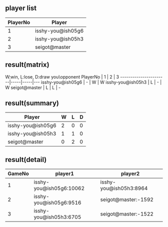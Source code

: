 ## player list
PlayerNo  |  Player
----------|-------------------
1         |  isshy-you@ish05g6
2         |  isshy-you@ish05h3
3         |  seigot@master
## result(matrix)
W:win, L:lose, D:draw
you\opponent PlayerNo  |  1  |  2  |  3
-----------------------|-----|-----|---
isshy-you@ish05g6      |  -  |  W  |  W
isshy-you@ish05h3      |  L  |  -  |  W
seigot@master          |  L  |  L  |  -
## result(summary)
Player             |  W  |  L  |  D
-------------------|-----|-----|---
isshy-you@ish05g6  |  2  |  0  |  0
isshy-you@ish05h3  |  1  |  1  |  0
seigot@master      |  0  |  2  |  0
## result(detail)
GameNo  |  player1                  |  player2
--------|---------------------------|------------------------
1       |  isshy-you@ish05g6:10062  |  isshy-you@ish05h3:8964
2       |  isshy-you@ish05g6:9516   |  seigot@master:-1592
3       |  isshy-you@ish05h3:6705   |  seigot@master:-1522
